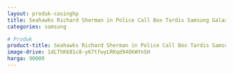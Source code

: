 ```yaml
---
layout: produk-casinghp
title: Seahawks Richard Sherman in Police Call Box Tardis Samsung Galaxy S9 Case
categories: samsung

# Produk
product-title: Seahawks Richard Sherman in Police Call Box Tardis Samsung Galaxy S9 Case
image-drive: 1dLThK681c8-y67tfwyLRKqd94OkWYnSH
harga: 90000
---
```

